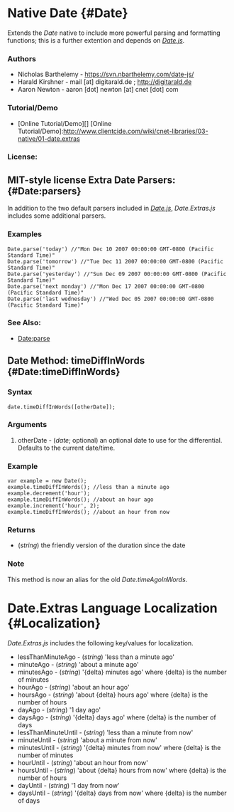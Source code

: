 Native Date {#Date}
===================

Extends the *Date* native to include more powerful parsing and formatting functions; this is a further extention and depends on *[Date.js][]*.

### Authors

* Nicholas Barthelemy - https://svn.nbarthelemy.com/date-js/
* Harald Kirshner - mail [at] digitarald.de ; http://digitarald.de
* Aaron Newton - aaron [dot] newton [at] cnet [dot] com

### Tutorial/Demo

* [Online Tutorial/Demo][]
[Online Tutorial/Demo]:http://www.clientcide.com/wiki/cnet-libraries/03-native/01-date.extras

### License:

MIT-style license
	Extra Date Parsers: {#Date:parsers}
-----------------------------------

In addition to the two default parsers included in *[Date.js][]*, *Date.Extras.js* includes some additional parsers.

### Examples

	Date.parse('today') //"Mon Dec 10 2007 00:00:00 GMT-0800 (Pacific Standard Time)"
	Date.parse('tomorrow') //"Tue Dec 11 2007 00:00:00 GMT-0800 (Pacific Standard Time)"
	Date.parse('yesterday') //"Sun Dec 09 2007 00:00:00 GMT-0800 (Pacific Standard Time)"
	Date.parse('next monday') //"Mon Dec 17 2007 00:00:00 GMT-0800 (Pacific Standard Time)"
	Date.parse('last wednesday') //"Wed Dec 05 2007 00:00:00 GMT-0800 (Pacific Standard Time)"

### See Also:

- [Date:parse][]

Date Method: timeDiffInWords {#Date:timeDiffInWords}
--------------------------------------------------

### Syntax

	date.timeDiffInWords([otherDate]);

### Arguments

1. otherDate - (*date*; optional) an optional date to use for the differential. Defaults to the current date/time.

### Example

	var example = new Date();
	example.timeDiffInWords(); //less than a minute ago
	example.decrement('hour');
	example.timeDiffInWords(); //about an hour ago
	example.increment('hour', 2);
	example.timeDiffInWords(); //about an hour from now

### Returns

* (*string*) the friendly version of the duration since the date

### Note

This method is now an alias for the old *Date.timeAgoInWords*.

Date.Extras Language Localization {#Localization}
==========================================

*Date.Extras.js* includes the following key/values for localization.

* lessThanMinuteAgo - (*string*) 'less than a minute ago'
* minuteAgo - (*string*) 'about a minute ago'
* minutesAgo - (*string*) '{delta} minutes ago' where {delta} is the number of minutes
* hourAgo - (*string*) 'about an hour ago'
* hoursAgo - (*string*) 'about {delta} hours ago' where {delta} is the number of hours
* dayAgo - (*string*) '1 day ago'
* daysAgo - (*string*) '{delta} days ago' where {delta} is the number of days
* lessThanMinuteUntil - (*string*) 'less than a minute from now'
* minuteUntil - (*string*) 'about a minute from now'
* minutesUntil - (*string*) '{delta} minutes from now' where {delta} is the number of minutes
* hourUntil - (*string*) 'about an hour from now'
* hoursUntil - (*string*) 'about {delta} hours from now' where {delta} is the number of hours
* dayUntil - (*string*) '1 day from now'
* daysUntil - (*string*) '{delta} days from now' where {delta} is the number of days

[Date.js]: /docs/more/Native/Date
[Date:parse]: /docs/more/Native/Date#Date:parse
